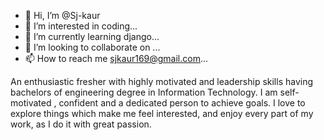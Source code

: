 - 👋 Hi, I’m @Sj-kaur
- 👀 I’m interested in coding...
- 🌱 I’m currently learning django...
- 💞️ I’m looking to collaborate on ...
- 📫 How to reach me sjkaur169@gmail.com...

<!---
Sj-kaur/Sj-kaur is a ✨ special ✨ repository because its `README.md` (this file) appears on your GitHub profile.
You can click the Preview link to take a look at your changes.
--->
An enthusiastic fresher with highly motivated and leadership skills having bachelors of engineering degree in Information Technology. I am self-motivated , confident and a dedicated person to achieve goals. I love to explore things which make me feel interested, and enjoy every part of my work, as I do it with great passion.
